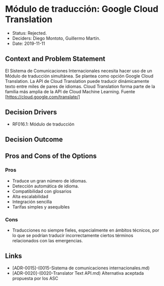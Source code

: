 # Módulo de traducción: Google Cloud Translation

* Status: Rejected.
* Deciders: Diego Montoto, Guillermo Martín.
* Date: 2019-11-11

## Context and Problem Statement
El Sistema de Comunicaciones Internacionales necesita hacer uso de un Módulo de traducción simultánea. 
Se plantea como opción Google Cloud Translation. 
La API de Cloud Translation puede traducir dinámicamente texto entre miles de pares de idiomas. 
Cloud Translation forma parte de la familia más amplia de la API de Cloud Machine Learning. 
Fuente [https://cloud.google.com/translate/]

## Decision Drivers
* RF016.1: Módulo de traducción

## Decision Outcome

## Pros and Cons of the Options

### Pros
* Traduce un gran número de idiomas.
* Detección automática de idioma.
* Compatibilidad con glosarios
* Alta escalabilidad
* Integración sencilla
* Tarifas simples y asequibles

### Cons
* Traducciones no siempre fieles, especialmente en ámbitos técnicos, por lo que se podrían traducir incorrectamente ciertos términos relacionados con las emergencias.

## Links
* [ADR-0015]-(0015-Sistema de comunicaciones internacionales.md)
* [ADR-0020]-(0020-Translator Text API.md) Alternativa aceptada propuesta por los ASC

